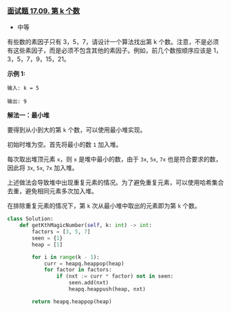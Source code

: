 ### [面试题 17.09. 第 k 个数](https://leetcode.cn/problems/get-kth-magic-number-lcci/)

- 中等

有些数的素因子只有 3，5，7，请设计一个算法找出第 k 个数。注意，不是必须有这些素因子，而是必须不包含其他的素因子。例如，前几个数按顺序应该是 1，3，5，7，9，15，21。

**示例 1:**

```
输入: k = 5

输出: 9
```

**解法一：最小堆**

要得到从小到大的第 `k` 个数，可以使用最小堆实现。

初始时堆为空。首先将最小的数 `1` 加入堆。

每次取出堆顶元素 `x`，则 `x` 是堆中最小的数，由于 `3x`, `5x`, `7x` 也是符合要求的数，因此将 `3x`, `5x`, `7x` 加入堆。

上述做法会导致堆中出现重复元素的情况。为了避免重复元素，可以使用哈希集合去重，避免相同元素多次加入堆。

在排除重复元素的情况下，第 `k` 次从最小堆中取出的元素即为第 `k` 个数。

```python
class Solution:
    def getKthMagicNumber(self, k: int) -> int:
        factors = [3, 5, 7]
        seen = {1}
        heap = [1]

        for i in range(k - 1):
            curr = heapq.heappop(heap)
            for factor in factors:
                if (nxt := curr * factor) not in seen:
                    seen.add(nxt)
                    heapq.heappush(heap, nxt)

        return heapq.heappop(heap)
```

